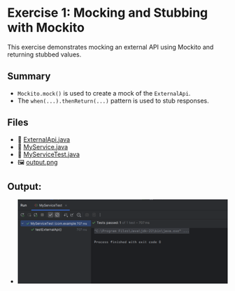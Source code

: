 # Exercise 1: Mocking and Stubbing with Mockito

This exercise demonstrates mocking an external API using Mockito and returning stubbed values.

## Summary

- `Mockito.mock()` is used to create a mock of the `ExternalApi`.
- The `when(...).thenReturn(...)` pattern is used to stub responses.

## Files
- 🔗 [ExternalApi.java](./src/main/java/com/example/mockito/ExternalApi.java)
- 🔗 [MyService.java](./src/main/java/com/example/mockito/MyService.java)
- 🔗 [MyServiceTest.java](./src/test/java/com/example/mockito/MyServiceTest.java)
- 🖼️ [output.png](./output.png)

## Output:
- ![Test Output](./output.png)
